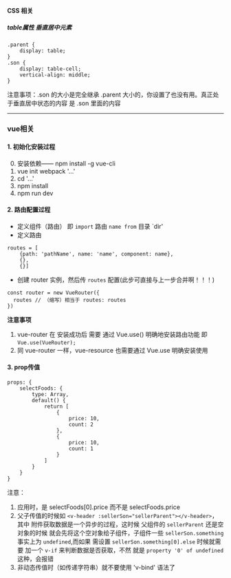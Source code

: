 #### CSS 相关
##### table属性 垂直居中元素
```
.parent {
    display: table;
}
.son {
    display: table-cell;
    vertical-align: middle;
}
```
注意事项：.son 的大小是完全继承 .parent 大小的，你设置了也没有用。真正处于垂直居中状态的内容 是 .son 里面的内容

-----------

### vue相关
#### 1. 初始化安装过程
0. 安装依赖—— npm install -g vue-cli
1. vue init webpack '...'
2. cd '...'
3. npm install
4. npm run dev

#### 2. 路由配置过程

* 定义组件（路由） 即
`import` 路由 `name from` 目录 `dir'
* 定义路由
```
routes = [
    {path: 'pathName', name: 'name', component: name},
    {},
    {}]
```
* 创建 router 实例，然后传 `routes` 配置(此步可直接与上一步合并啊！！！)
```
const router = new VueRouter({
  routes // （缩写）相当于 routes: routes
})
```
**注意事项**  

1. vue-router 在 安装成功后 需要 通过 Vue.use() 明确地安装路由功能 即 `Vue.use(VueRouter);`  
2. 同 vue-router 一样，vue-resource 也需要通过 Vue.use 明确安装使用


#### 3. prop传值
```
props: {
    selectFoods: {
        type: Array,
        default() {
            return [
                {
                    price: 10,
                    count: 2
                },
                {
                    price: 10,
                    count: 1
                }
            ]
        }
    }
}
```
注意：  

1. 应用时，是 selectFoods[0].price 而不是 selectFoods.price
2. 父子传值的时候如 `<v-header :sellerSon="sellerParent"></v-header>`，其中 附件获取数据是一个异步的过程，这时候 父组件的 `sellerParent` 还是空对象的时候 就会先将这个空对象给子组件，子组件一些 `sellerSon.something` 事实上为 `undefined`,而如果 需设置 `sellerSon.something[0].else` 时候就需要 加一个 `v-if` 来判断数据是否获取，不然 就是 `property '0' of undefined` 这种，会报错 
3. 非动态传值时（如传递字符串）就不要使用 'v-bind' 语法了
